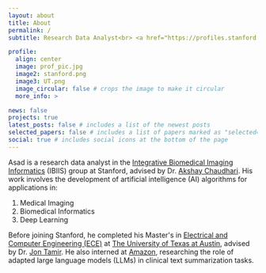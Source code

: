 ```yaml
---
layout: about
title: About
permalink: /
subtitle: Research Data Analyst<br> <a href="https://profiles.stanford.edu/asadaali">Stanford University</a> 

profile:
  align: center
  image: prof_pic.jpg
  image2: stanford.png
  image3: UT.png
  image_circular: false # crops the image to make it circular
  more_info: >

news: false
projects: true
latest_posts: false # includes a list of the newest posts
selected_papers: false # includes a list of papers marked as "selected={true}"
social: true # includes social icons at the bottom of the page
---
```


Asad is a research data analyst in the <a href="https://ibiis.stanford.edu/">Integrative Biomedical Imaging Informatics</a> (IBIIS) group at Stanford, advised by Dr. <a href="https://profiles.stanford.edu/akshay-chaudhari">Akshay Chaudhari</a>. His work involves the development of artificial intelligence (AI) algorithms for applications in:
1. Medical Imaging
2. Biomedical Informatics
3. Deep Learning

Before joining Stanford, he completed his Master's in <a href="https://www.ece.utexas.edu/">Electrical and Computer Engineering (ECE)</a> at <a href="https://www.utexas.edu/">The University of Texas at Austin</a>, advised by Dr. <a href="https://users.ece.utexas.edu/~jtamir/">Jon Tamir</a>. He also interned at <a href="https://health.amazon.com/">Amazon</a>, researching the role of adapted large language models (LLMs) in clinical text summarization tasks.
<br>